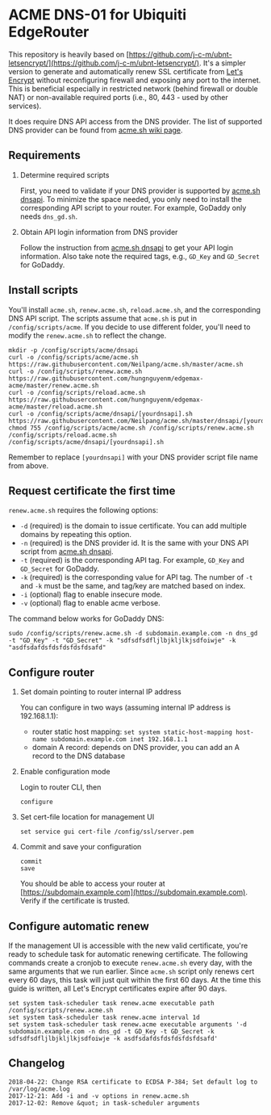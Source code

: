 # ACME DNS-01 for Ubiquiti EdgeRouter

This repository is heavily based on [https://github.com/j-c-m/ubnt-letsencrypt/](https://github.com/j-c-m/ubnt-letsencrypt/). It's a simpler version to generate and automatically renew SSL certificate from [Let's Encrypt](https://letsencrypt.org/) without reconfiguring firewall and exposing any port to the internet. This is beneficial especially in restricted network (behind firewall or double NAT) or non-available required ports (i.e., 80, 443 - used by other services).

It does require DNS API access from the DNS provider. The list of supported DNS provider can be found from [acme.sh wiki page](https://github.com/Neilpang/acme.sh#9-automatic-dns-api-integration).

## Requirements

1. Determine required scripts

	First, you need to validate if your DNS provider is supported by [acme.sh dnsapi](https://github.com/Neilpang/acme.sh/tree/master/dnsapi). To minimize the space needed, you only need to install the corresponding API script to your router. For example, GoDaddy only needs `dns_gd.sh`.

2. Obtain API login information from DNS provider

	Follow the instruction from [acme.sh dnsapi](https://github.com/Neilpang/acme.sh/tree/master/dnsapi) to get your API login information. Also take note the required tags, e.g., `GD_Key` and `GD_Secret` for GoDaddy.

## Install scripts

You'll install `acme.sh`, `renew.acme.sh`, `reload.acme.sh`, and the corresponding DNS API script. The scripts assume that `acme.sh` is put in `/config/scripts/acme`. If you decide to use different folder, you'll need to modify the `renew.acme.sh` to reflect the change.

```
mkdir -p /config/scripts/acme/dnsapi
curl -o /config/scripts/acme/acme.sh https://raw.githubusercontent.com/Neilpang/acme.sh/master/acme.sh
curl -o /config/scripts/renew.acme.sh https://raw.githubusercontent.com/hungnguyenm/edgemax-acme/master/renew.acme.sh
curl -o /config/scripts/reload.acme.sh https://raw.githubusercontent.com/hungnguyenm/edgemax-acme/master/reload.acme.sh
curl -o /config/scripts/acme/dnsapi/[yourdnsapi].sh https://raw.githubusercontent.com/Neilpang/acme.sh/master/dnsapi/[yourdnsapi].sh
chmod 755 /config/scripts/acme/acme.sh /config/scripts/renew.acme.sh /config/scripts/reload.acme.sh /config/scripts/acme/dnsapi/[yourdnsapi].sh
```

Remember to replace `[yourdnsapi]` with your DNS provider script file name from above.

## Request certificate the first time

`renew.acme.sh` requires the following options:
- `-d` (required) is the domain to issue certificate. You can add multiple domains by repeating this option.
- `-n` (required) is the DNS provider id. It is the same with your DNS API script from [acme.sh dnsapi](https://github.com/Neilpang/acme.sh/tree/master/dnsapi).
- `-t` (required) is the corresponding API tag. For example, `GD_Key` and `GD_Secret` for GoDaddy.
- `-k` (required) is the corresponding value for API tag. The number of `-t` and `-k` must be the same, and tag/key are matched based on index.
- `-i` (optional) flag to enable insecure mode.
- `-v` (optional) flag to enable acme verbose.

The command below works for GoDaddy DNS:
```
sudo /config/scripts/renew.acme.sh -d subdomain.example.com -n dns_gd -t "GD_Key" -t "GD_Secret" -k "sdfsdfsdfljlbjkljlkjsdfoiwje" -k "asdfsdafdsfdsfdsfdsfdsafd"
```

## Configure router

1. Set domain pointing to router internal IP address

	You can configure in two ways (assuming internal IP address is 192.168.1.1):

	* router static host mapping: `set system static-host-mapping host-name subdomain.example.com inet 192.168.1.1`
	* domain A record: depends on DNS provider, you can add an A record to the DNS database

2. Enable configuration mode

	Login to router CLI, then

	```
	configure
	```

3. Set cert-file location for management UI

	```
	set service gui cert-file /config/ssl/server.pem
	```

4. Commit and save your configuration

	```
	commit
	save
	```

	You should be able to access your router at [https://subdomain.example.com](https://subdomain.example.com). Verify if the certificate is trusted.

## Configure automatic renew

If the management UI is accessible with the new valid certificate, you're ready to schedule task for automatic renewing certificate. The following commands create a cronjob to execute `renew.acme.sh` every day, with the same arguments that we run earlier. Since `acme.sh` script only renews cert every 60 days, this task will just quit within the first 60 days. At the time this guide is written, all Let's Encrypt certificates expire after 90 days.

```
set system task-scheduler task renew.acme executable path /config/scripts/renew.acme.sh
set system task-scheduler task renew.acme interval 1d
set system task-scheduler task renew.acme executable arguments '-d subdomain.example.com -n dns_gd -t GD_Key -t GD_Secret -k sdfsdfsdfljlbjkljlkjsdfoiwje -k asdfsdafdsfdsfdsfdsfdsafd'
```

## Changelog

```
2018-04-22: Change RSA certificate to ECDSA P-384; Set default log to /var/log/acme.log
2017-12-21: Add -i and -v options in renew.acme.sh
2017-12-02: Remove &quot; in task-scheduler arguments
```